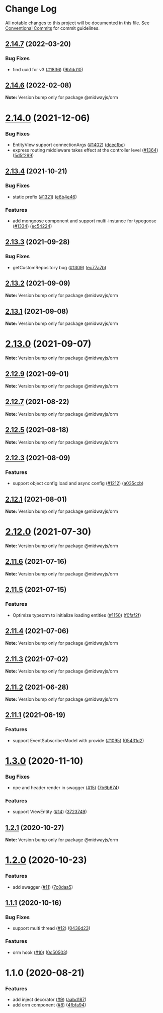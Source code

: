 # Change Log

All notable changes to this project will be documented in this file.
See [Conventional Commits](https://conventionalcommits.org) for commit guidelines.

## [2.14.7](https://github.com/midwayjs/midway/compare/v2.14.6...v2.14.7) (2022-03-20)


### Bug Fixes

* find uuid for v3 ([#1836](https://github.com/midwayjs/midway/issues/1836)) ([9b1dd10](https://github.com/midwayjs/midway/commit/9b1dd1081553ca29d1dfbce3d24303dc7bad9ca3))





## [2.14.6](https://github.com/midwayjs/midway/compare/v2.14.5...v2.14.6) (2022-02-08)

**Note:** Version bump only for package @midwayjs/orm





# [2.14.0](https://github.com/midwayjs/midway/compare/v2.13.5...v2.14.0) (2021-12-06)


### Bug Fixes

* EntityView support connectionArgs ([#1402](https://github.com/midwayjs/midway/issues/1402)) ([dcecfbc](https://github.com/midwayjs/midway/commit/dcecfbcec7ce1ea3881d94439dab215a6ccf8c4c))
* express routing middleware takes effect at the controller level ([#1364](https://github.com/midwayjs/midway/issues/1364)) ([5d5f299](https://github.com/midwayjs/midway/commit/5d5f2992be116ca71b21f01fd782e3a2ac072496))





## [2.13.4](https://github.com/midwayjs/midway/compare/v2.13.3...v2.13.4) (2021-10-21)


### Bug Fixes

* static prefix ([#1321](https://github.com/midwayjs/midway/issues/1321)) ([e6b4e46](https://github.com/midwayjs/midway/commit/e6b4e4673c1d2480da23d6bd664b613c813ee131))


### Features

* add mongoose component and support multi-instance for typegoose ([#1334](https://github.com/midwayjs/midway/issues/1334)) ([ec54224](https://github.com/midwayjs/midway/commit/ec54224d775a3cfde3ff280538c8db79bcff4610))





## [2.13.3](https://github.com/midwayjs/midway/compare/v2.13.2...v2.13.3) (2021-09-28)


### Bug Fixes

* getCustomRepository bug ([#1309](https://github.com/midwayjs/midway/issues/1309)) ([ec77a7b](https://github.com/midwayjs/midway/commit/ec77a7b6e9d34d28f78c5e1acf7b877209539345))





## [2.13.2](https://github.com/midwayjs/midway/compare/v2.13.1...v2.13.2) (2021-09-09)

**Note:** Version bump only for package @midwayjs/orm





## [2.13.1](https://github.com/midwayjs/midway/compare/v2.13.0...v2.13.1) (2021-09-08)

**Note:** Version bump only for package @midwayjs/orm





# [2.13.0](https://github.com/midwayjs/midway/compare/v2.12.9...v2.13.0) (2021-09-07)

**Note:** Version bump only for package @midwayjs/orm





## [2.12.9](https://github.com/midwayjs/midway/compare/v2.12.8...v2.12.9) (2021-09-01)

**Note:** Version bump only for package @midwayjs/orm





## [2.12.7](https://github.com/midwayjs/midway/compare/v2.12.6...v2.12.7) (2021-08-22)

**Note:** Version bump only for package @midwayjs/orm





## [2.12.5](https://github.com/midwayjs/midway/compare/v2.12.4...v2.12.5) (2021-08-18)

**Note:** Version bump only for package @midwayjs/orm





## [2.12.3](https://github.com/midwayjs/midway/compare/v2.12.2...v2.12.3) (2021-08-09)


### Features

* support object config load and async config ([#1212](https://github.com/midwayjs/midway/issues/1212)) ([a035ccb](https://github.com/midwayjs/midway/commit/a035ccbb513b0ba423bd2b48bc228b5e916c89e8))





## [2.12.1](https://github.com/midwayjs/midway/compare/v2.12.0...v2.12.1) (2021-08-01)

**Note:** Version bump only for package @midwayjs/orm





# [2.12.0](https://github.com/midwayjs/midway/compare/v2.11.7...v2.12.0) (2021-07-30)

**Note:** Version bump only for package @midwayjs/orm





## [2.11.6](https://github.com/midwayjs/midway/compare/v2.11.5...v2.11.6) (2021-07-16)

**Note:** Version bump only for package @midwayjs/orm





## [2.11.5](https://github.com/midwayjs/midway/compare/v2.11.4...v2.11.5) (2021-07-15)


### Features

* Optimize typeorm to initialize loading entities ([#1150](https://github.com/midwayjs/midway/issues/1150)) ([f0faf2f](https://github.com/midwayjs/midway/commit/f0faf2f1fbdb14f26f157eb554520377c06e6ef8))





## [2.11.4](https://github.com/midwayjs/midway/compare/v2.11.3...v2.11.4) (2021-07-06)

**Note:** Version bump only for package @midwayjs/orm





## [2.11.3](https://github.com/midwayjs/midway/compare/v2.11.2...v2.11.3) (2021-07-02)

**Note:** Version bump only for package @midwayjs/orm





## [2.11.2](https://github.com/midwayjs/midway/compare/v2.11.1...v2.11.2) (2021-06-28)

**Note:** Version bump only for package @midwayjs/orm





## [2.11.1](https://github.com/midwayjs/midway/compare/v2.11.0...v2.11.1) (2021-06-19)


### Features

* support EventSubscriberModel with provide ([#1095](https://github.com/midwayjs/midway/issues/1095)) ([05431d2](https://github.com/midwayjs/midway/commit/05431d28b9812cf6f658945b3fe7f69801224559))





# [1.3.0](https://github.com/midwayjs/midway-component/compare/@midwayjs/orm@1.2.1...@midwayjs/orm@1.3.0) (2020-11-10)


### Bug Fixes

* npe and header render in swagger ([#15](https://github.com/midwayjs/midway-component/issues/15)) ([7b6b674](https://github.com/midwayjs/midway-component/commit/7b6b6743942897905cce91f657bebce989a646dc))


### Features

* support ViewEntity ([#14](https://github.com/midwayjs/midway-component/issues/14)) ([3723749](https://github.com/midwayjs/midway-component/commit/3723749490945b99fb2dbb635e4f6935fbaba5e5))





## [1.2.1](https://github.com/midwayjs/midway-component/compare/@midwayjs/orm@1.2.0...@midwayjs/orm@1.2.1) (2020-10-27)

**Note:** Version bump only for package @midwayjs/orm





# [1.2.0](https://github.com/midwayjs/midway-component/compare/@midwayjs/orm@1.1.1...@midwayjs/orm@1.2.0) (2020-10-23)


### Features

* add swagger ([#11](https://github.com/midwayjs/midway-component/issues/11)) ([7c8daa5](https://github.com/midwayjs/midway-component/commit/7c8daa5b23eaf688b967f5199b6353a69f482e9f))





## [1.1.1](https://github.com/midwayjs/midway-component/compare/@midwayjs/orm@1.1.0...@midwayjs/orm@1.1.1) (2020-10-16)


### Bug Fixes

* support multi thread ([#12](https://github.com/midwayjs/midway-component/issues/12)) ([0436d23](https://github.com/midwayjs/midway-component/commit/0436d239746867588822b1dcae7edebf45303755))


### Features

* orm hook ([#10](https://github.com/midwayjs/midway-component/issues/10)) ([0c50503](https://github.com/midwayjs/midway-component/commit/0c505039e27734ffd38a82e695bb26dc28909c18))





# 1.1.0 (2020-08-21)


### Features

* add inject decorator ([#9](https://github.com/midwayjs/midway-component/issues/9)) ([aabd187](https://github.com/midwayjs/midway-component/commit/aabd187ecf59cf4d610c8ac70500b75166ecfd57))
* add orm component ([#8](https://github.com/midwayjs/midway-component/issues/8)) ([4fbfa94](https://github.com/midwayjs/midway-component/commit/4fbfa94b5d4dd7391a7f90b6daae9e5994437dac))
